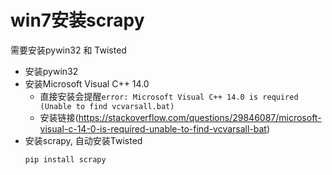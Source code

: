 # win7安装scrapy

需要安装pywin32 和 Twisted
- 安装pywin32
- 安装Microsoft Visual C++ 14.0
  - 直接安装会提醒`error: Microsoft Visual C++ 14.0 is required (Unable to find vcvarsall.bat)`
  - 安装链接(https://stackoverflow.com/questions/29846087/microsoft-visual-c-14-0-is-required-unable-to-find-vcvarsall-bat)
- 安装scrapy, 自动安装Twisted
  ```
  pip install scrapy
  ```